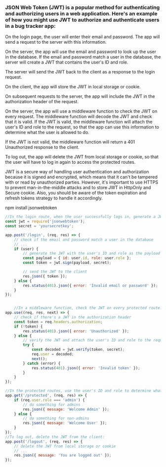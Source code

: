 ### JSON Web Token (JWT) is a popular method for authenticating and authorizing users in a web application. Here's an example of how you might use JWT to authorize and authenticate users in a bug tracker app:

On the login page, the user will enter their email and password. The app will send a request to the server with this information.

On the server, the app will use the email and password to look up the user in the database. If the email and password match a user in the database, the server will create a JWT that contains the user's ID and role.

The server will send the JWT back to the client as a response to the login request.

On the client, the app will store the JWT in local storage or cookie.

On subsequent requests to the server, the app will include the JWT in the authorization header of the request.

On the server, the app will use a middleware function to check the JWT on every request. The middleware function will decode the JWT and check that it is valid. If the JWT is valid, the middleware function will attach the user's ID and role to the request, so that the app can use this information to determine what the user is allowed to do.

If the JWT is not valid, the middleware function will return a 401 Unauthorized response to the client.

To log out, the app will delete the JWT from local storage or cookie, so that the user will have to log in again to access the protected routes.

JWT is a secure way of handling user authentication and authorization because it is signed and encrypted, which means that it can't be tampered with or read by unauthorized parties. However, it's important to use HTTPS to prevent man-in-the-middle attacks and to store JWT in HttpOnly and Secure cookie.
Also, you should be aware of the token expiration and refresh tokens strategy to handle it accordingly.


npm install jsonwebtoken
```js
//In the login route, when the user successfully logs in, generate a JWT with the user's ID and role as the payload and a secret key as the signature:
const jwt = require('jsonwebtoken');
const secret = 'yoursecretkey';

app.post('/login', (req, res) => {
    // check if the email and password match a user in the database
    // ...
    if (user) {
        // generate the JWT with the user's ID and role as the payload
        const payload = { id: user.id, role: user.role };
        const token = jwt.sign(payload, secret);

        // send the JWT to the client
        res.json({ token });
    } else {
        res.status(401).json({ error: 'Invalid email or password' });
    }
});


    //In a middleware function, check the JWT on every protected route:
app.use((req, res, next) => {
    // check if there's a JWT in the authorization header
    const token = req.headers.authorization;
    if (!token) {
        res.status(401).json({ error: 'Unauthorized' });
    } else {
        // verify the JWT and attach the user's ID and role to the request
        try {
            const decoded = jwt.verify(token, secret);
            req.user = decoded;
            next();
        } catch (error) {
            res.status(401).json({ error: 'Invalid token' });
        }
    }
});

//In the protected routes, use the user's ID and role to determine what the user is allowed to do:
app.get('/protected', (req, res) => {
    if (req.user.role === 'admin') {
        // do something for admins
        res.json({ message: 'Welcome Admin' });
    } else {
        // do something for non-admins
        res.json({ message: 'Welcome User' });
    }
});
//To log out, delete the JWT from the client:
app.post('/logout', (req, res) => {
    // delete the JWT from local storage or cookie
    // ...
    res.json({ message: 'You are logged out' });
});

```